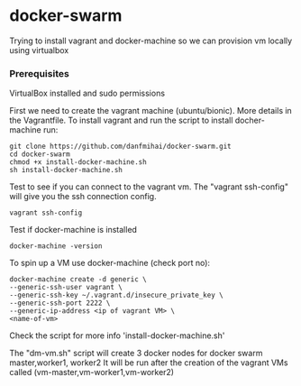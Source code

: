 # docker-swarm
Trying to install vagrant and docker-machine so we can provision vm locally using virtualbox

### Prerequisites
VirtualBox installed and sudo permissions

First we need to create the vagrant machine (ubuntu/bionic). More details in the Vagrantfile.
To install vagrant and run the script to install docher-machine run:
```
git clone https://github.com/danfmihai/docker-swarm.git
cd docker-swarm
chmod +x install-docker-machine.sh
sh install-docker-machine.sh
```

Test to see if you can connect to the vagrant vm. The "vagrant ssh-config" will give you the ssh connection config.
```
vagrant ssh-config
```
Test if docker-machine is installed
```
docker-machine -version
```
To spin up a VM use docker-machine (check port no):
```
docker-machine create -d generic \
--generic-ssh-user vagrant \
--generic-ssh-key ~/.vagrant.d/insecure_private_key \
--generic-ssh-port 2222 \
--generic-ip-address <ip of vagrant VM> \
<name-of-vm>
```
Check the script for more info 'install-docker-machine.sh'

The "dm-vm.sh" script will create 3 docker nodes for docker swarm master,worker1, worker2
It will be run after the creation of the vagrant VMs called (vm-master,vm-worker1,vm-worker2)
